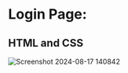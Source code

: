 # Login Page:
## HTML and CSS
![Screenshot 2024-08-17 140842](https://github.com/user-attachments/assets/b8e8befb-fbfd-4b4c-91f1-c1805b6d7b88)
